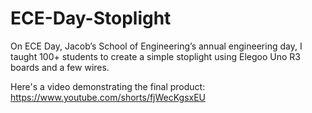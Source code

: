 # ECE-Day-Stoplight
On ECE Day, Jacob’s School of Engineering’s annual engineering day, I taught 100+ students to create a simple stoplight using Elegoo Uno R3 boards and a few wires.

Here's a video demonstrating the final product: https://www.youtube.com/shorts/fjWecKgsxEU
